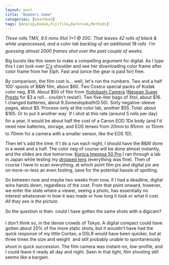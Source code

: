 ```yaml
---
layout: post
title: "Numbers Game"
categories: [GearHead]
tags: [Analog,Kodak,Fujifilm,Darkroom,Methods]
---
```

<i>Three rolls TMX, 9.5 mins Xtol 1+1 @ 20C. That leaves 42 rolls of black &amp; white unprocessed, and a color lab backlog of an additional 18 rolls &#151; I'm guessing almost 2000 frames shot over the past couple of weeks.</i>

Big bursts like this seem to make a compelling argument for digital. As I type this I can look over <a href="http://www.geekychick.net/">C's</a> shoulder and see her downloading color frame after color frame from her Elph. Fast and (once the gear is paid for) free.

By comparison, the film cost is... well, let's run the numbers. Two and a half 100' spools of B&W film, about $60. Two Costco special packs of Kodak color neg, $18. About $50 of film from <a href="http://www.yodobashi.co.jp/">Yodobashi Camera</a> (<a href="http://www.photo.net/bboard/q-and-a-fetch-msg?msg_id=000x6f">Neopan Super Presto</a> for $3 a roll... couldn't resist!). Two five-liter bags of Xtol, about $16. I changed batteries, about $9. Some stop bath ($0.50). Sixty negative-sleeve pages, about $5. Process-only at the color lab, another $55. Total: about $165. Or to put it another way &#151; If I shot at this rate (around 5 rolls per day) for a year, it would be about half the cost of a Canon EOD 1Ds body (and I'd need new batteries, storage, and EOS lenses from 20mm to 85mm &#151; or 15mm to 70mm for a camera with a smaller sensor, like the EOS 1D).

Then let's add the time: if I do a run each night, I should have the B&W done in a week and a half. The color neg of course will be done almost instantly, and the slides are due tomorrow. <a href="http://www.konicaphoto.co.uk/film/kifilm.htm">Konica Impresa 50 Pro</a> I ran through a lab  in Japan while testing my <a href="https://www.botzilla.com/blog/archives/000129.html">dropped lens</a> (everything was fine). Then of course I have to scan everything, at which point film pix and digital pix are on more-or-less an even footing, save for the potential hassle of spotting.

So between now and maybe two weeks from now, if I had a deadline, digital wins hands down, regardless of the cost. From that point onward, however, we enter the state where a viewer, seeing a photo, has essentially no interest whatsoever in how it was made or how long it took or what it cost. <i>All they see is the picture.</i>

So the question is then &#151; could I have gotten the same shots with a digicam?

I don't think so, in the dense crowds of Tokyo. A digital compact could have gotten about 20% of the more static shots, but it wouldn't have had the quick response of my little Contax; a DSLR would have been quicker, but at three times the size and weight &#151; and still probably unable to spontaneously shoot in quick succession. The film camera was instant-on, low-profile, and I could leave it ready all day and night. Seen in that light, film shooting still seems like a bargain.
